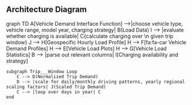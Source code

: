 ## Architecture Diagram

graph TD
    A[Vehicle Demand Interface Function] -->|choose vehicle type, vehicle range, model year, charging strategy| B(Load Data)
    I --> |evaluate whether charging is available| C{calculate charging over \n given trip window} 
    J --> H[Geospecific Hourly Load Profile]
    H --> F[fa:fa-car Vehicle Demand Profiles]
    H --> E[Vehicle Load Plots]
    H --> G[Vehicle Load Statistics]
    B --> |parse out relevant columns| I[Charging availability and strategy]

    subgraph Trip___Window Loop
        C --> D(Normalized Trip Demand)
        D --> |scale for daily/monthly driving patterns, yearly regional scaling factors| J(Scaled Trip Demand)
        C --> |loop over days in year| C
    end